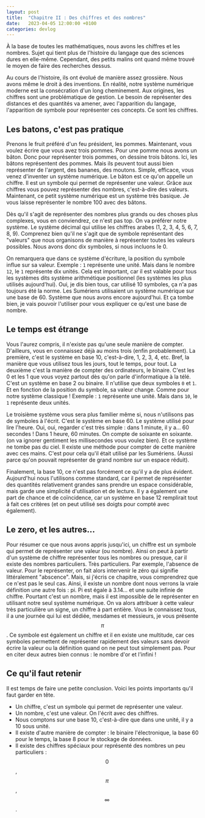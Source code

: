 ```yaml
---
layout: post
title:  "Chapitre II : Des chiffres et des nombres"
date:   2023-04-05 12:00:00 +0100
categories: devlog
---
```


À la base de toutes les mathématiques, nous avons les chiffres et les nombres. Sujet qui tient plus de l'histoire du langage que des sciences dures en elle-même. Cependant, des petits malins ont quand même trouvé le moyen de faire des recherches dessus.

<!--more-->

Au cours de l'histoire, ils ont évolué de manière assez grossière. Nous avons même le droit à des inventions. En réalité, notre système numérique moderne est la consécration d'un long cheminement. Aux origines, les chiffres sont une problématique de gestion. Le besoin de représenter des distances et des quantités va amener, avec l'apparition du langage, l'apparition de symbole pour représenter ces concepts. Ce sont les chiffres.

## Les batons, c'est pas pratique

Prenons le fruit préféré d'un feu président, les pommes. Maintenant, vous voulez écrire que vous avez trois pommes. Pour une pomme nous avons un bâton. Donc pour représenter trois pommes, on dessine trois bâtons. Ici, les bâtons représentent des pommes. Mais ils peuvent tout aussi bien représenter de l'argent, des bananes, des moutons. Simple, efficace, vous venez d'inventer un système numérique. Le bâton est ce qu'on appelle un chiffre. Il est un symbole qui permet de représenter une valeur. Grâce aux chiffres vous pouvez représenter des nombres, c'est-à-dire des valeurs. Maintenant, ce petit système numérique est un système très basique. Je vous laisse représenter le nombre 100 avec des bâtons.

Dès qu'il s'agit de représenter des nombres plus grands ou des choses plus complexes, vous en conviendrez, ce n'est pas top. On va préférer notre système. Le système décimal qui utilise les chiffres arabes (1, 2, 3, 4, 5, 6, 7, 8, 9). Comprenez bien qu'il ne s'agit que de symbole représentant des "valeurs" que nous organisons de manière à représenter toutes les valeurs possibles. Nous avons donc dix symboles, si nous incluons le 0.

On remarquera que dans ce système d'écriture, la position du symbole influe sur sa valeur. Exemple : `1` représente une unité. Mais dans le nombre `12`, le `1` représente dix unités. Cela est important, car il est valable pour tous les systèmes dits système arithmétique positionnel (les systèmes les plus utilisés aujourd'hui). Oui, je dis bien tous, car utilisé 10 symboles, ça n'a pas toujours été la norme. Les Sumériens utilisaient un système numérique sur une base de 60. Système que nous avons encore aujourd'hui. Et ça tombe bien, je vais pouvoir l'utiliser pour vous expliquer ce qu'est une base de nombre.

## Le temps est étrange

Vous l'aurez compris, il n'existe pas qu'une seule manière de compter. D'ailleurs, vous en connaissez déjà au moins trois (enfin probablement). La première, c'est le système en base 10, c'est-à-dire, 1, 2, 3, 4, etc. Bref, la manière que vous utilisez tous les jours, tout le temps, pour tout. La deuxième c'est la manière de compter des ordinateurs, le binaire. C'est les 0 et les 1 que vous voyez partout dès qu'on parle d'informatique à la télé. C'est un système en base 2 ou binaire. Il n'utilise que deux symboles `0` et `1`. Et en fonction de la position du symbole, sa valeur change. Comme pour notre système classique ! Exemple : `1` représente une unité. Mais dans `10`, le `1` représente deux unités.

Le troisième système vous sera plus familier même si, nous n'utilisons pas de symboles à l'écrit. C'est le système en base 60. Le système utilisé pour lire l'heure. Oui, oui, regarder c'est très simple : dans 1 minute, il y a... 60 secondes ! Dans 1 heure, 60 minutes. On compte de soixante en soixante. (on va ignorer gentiment les millisecondes vous voulez bien). Et ce système ne tombe pas du ciel. Il existe une méthode pour compter de cette manière avec ces mains. C'est pour cela qu'il était utilisé par les Sumériens. (Aussi parce qu'on pouvait représenter de grand nombre sur un espace réduit).

Finalement, la base 10, ce n'est pas forcément ce qu'il y a de plus évident. Aujourd'hui nous l'utilisons comme standard, car il permet de représenter des quantités relativement grandes sans prendre un espace considérable, mais garde une simplicité d'utilisation et de lecture. Il y a également une part de chance et de coïncidence, car un système en base 12 remplirait tout à fait ces critères (et on peut utilisé ses doigts pour compté avec également).

## Le zero, et les autres...

Pour résumer ce que nous avons appris jusqu'ici, un chiffre est un symbole qui permet de représenter une valeur (ou nombre). Ainsi on peut à partir d'un système de chiffre représenter tous les nombres ou presque, car il existe des nombres particuliers. Très particuliers. Par exemple, l'absence de valeur. Pour le représenter, on fait alors intervenir le zéro qui signifie littéralement "abscence". Mais, si j'écris ce chapitre, vous comprendrez que ce n'est pas le seul cas. Ainsi, il existe un nombre dont nous verrons la vraie définition une autre fois : pi. Pi est égale à 3.14... et une suite infinie de chiffre. Pourtant c'est un nombre, mais il est impossible de le représenter en utilisant notre seul système numérique. On va alors attribuer à cette valeur très particulière un signe, un chiffre à part entière. Vous le connaissez tous, il a une journée qui lui est dédiée, mesdames et messieurs, je vous présente $$\pi$$. Ce symbole est également un chiffre et il en existe une multitude, car ces symboles permettent de représenter rapidement des valeurs sans devoir écrire la valeur ou la définition quand on ne peut tout simplement pas. Pour en citer deux autres bien connus : le nombre d'or et l'infini !

## Ce qu'il faut retenir

Il est temps de faire une petite conclusion. Voici les points importants qu'il faut garder en tête.

- Un chiffre, c'est un symbole qui permet de représenter une valeur.
- Un nombre, c'est une valeur. On l'écrit avec des chiffres.
- Nous comptons sur une base 10, c'est-à-dire que dans une unité, il y a 10 sous unité.
- Il existe d'autre manière de compter : le binaire l'électronique, la base 60 pour le temps, la base 8 pour le stockage de données.
- Il existe des chiffres spéciaux pour représenté des nombres un peu particuliers : $$0$$, $$\pi$$, $$\infty$$.
